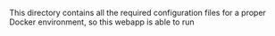 This directory contains all the required configuration files for a proper Docker environment, so this webapp is able to run
